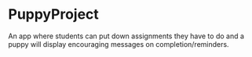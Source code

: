 # PuppyProject
An app where students can put down assignments they have to do and a puppy will display encouraging messages on completion/reminders.
